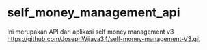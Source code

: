 # self_money_management_api
Ini merupakan API dari aplikasi self money management v3 https://github.com/JosephWijaya34/self-money-management-V3.git
